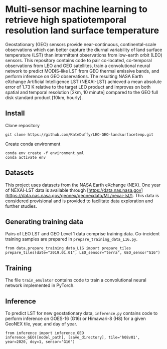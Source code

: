 # Multi-sensor machine learning to retrieve high spatiotemporal resolution land surface temperature

Geostationary (GEO) sensors provide near-continuous, continental-scale observations which can better capture the diurnal variability of land surface temperature (LST) than intermittent observations from low-earth orbit (LEO) sensors. This repository contains code to pair co-located, co-temporal observations from LEO and GEO satellites, train a convolutional neural network to predict MODIS-like LST from GEO thermal emissive bands, and perform inference on GEO observations. The resulting NASA Earth eXchange Artificial Intelligence LST (NEXAI-LST) achieved a mean absolute error of 1.73 K relative to the target LEO product and improves on both spatial and temporal resolution [2km, 10 minute] compared to the GEO full disk standard product [10km, hourly].

## Install

Clone repository
```
git clone https://github.com/KateDuffy/LEO-GEO-landsurfacetemp.git

```

Create conda environment
```
conda env create -f environment.yml
conda activate env
```

## Datasets
This project uses datasets from the NASA Earth eXchange (NEX). One year of NEXAI-LST data is available through [https://data.nas.nasa.gov](https://data.nas.nasa.gov/geonex/geonexdata/ML/nexai-lst/). This data is considered provisional and is provided to facilitate data exploration and further studies.

## Generating training data
Pairs of LEO LST and GEO Level 1 data comprise training data. Co-incident training samples are prepared in `prepare_training_data_L1G.py`.
```
from data.prepare_training_data_L1G import prepare_tiles
prepare_tiles(date="2019.01.01", LEO_sensor="terra", GEO_sensor"G16")
```

## Training
The file `train_emulator` contains code to train a convolutional neural network implemented in PyTorch.

## Inference
To predict LST for new geostationary data, `inference.py` contains code to perform inference on GOES-16 (G16) or Himawari-8 (H8) for a given GeoNEX tile, year, and day of year.

```
from inference import inference_GEO
inference_GEO([model_path], [save_directory], tile='h08v01', year=2020, doy=1, sensor='G16')
```
